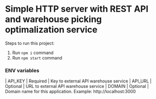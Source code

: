 # Simple HTTP server with REST API and warehouse picking optimalization service

Steps to run this project:

1. Run `npm i` command
3. Run `npm start` command

### ENV variables

| API_KEY       			| Required    | Key to external API warehouse service
| API_URL       			| Optional    | URL to external API warehouse service
| DOMAIN           			| Optional    | Domain name for this application. Example: http://localhost:3000
